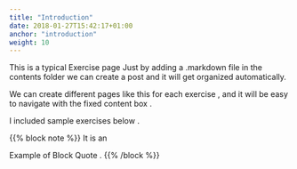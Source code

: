 ```yaml
---
title: "Introduction"
date: 2018-01-27T15:42:17+01:00
anchor: "introduction"
weight: 10
---
```


 This is a typical Exercise page 
 Just by adding a .markdown file in the contents folder we  can create a post and it will get organized automatically. 

We can create different pages like this for each exercise , and it will be easy to navigate with the fixed content box . 

I included sample exercises below .

{{% block note %}}
It is an 


Example of Block Quote .
{{% /block %}}
